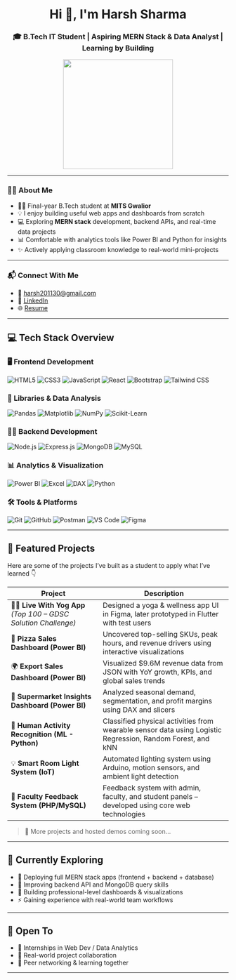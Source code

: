 <h1 align="center">Hi 👋, I'm Harsh Sharma</h1>
<h3 align="center">🎓 B.Tech IT Student | Aspiring MERN Stack & Data Analyst | Learning by Building</h3>

<p align="center">
  <img src="https://media.giphy.com/media/qgQUggAC3Pfv687qPC/giphy.gif" width="250" />
</p>

---

### 🙋‍♂️ About Me

- 👨‍🎓 Final-year B.Tech student at **MITS Gwalior**
- 💡 I enjoy building useful web apps and dashboards from scratch
- 💻 Exploring **MERN stack** development, backend APIs, and real-time data projects
- 📊 Comfortable with analytics tools like Power BI and Python for insights
- ✨ Actively applying classroom knowledge to real-world mini-projects

---

### 📬 Connect With Me

- 📧 harsh201130@gmail.com  
- 💼 [LinkedIn](https://www.linkedin.com/in/harsh-sharma-354379294/)  
- 🌐 [Resume](https://drive.google.com/file/d/1WLedVW24tLkYQwl3kFrjwM9WqLiNp5ep/view?usp=sharing) 

---

## 💻 Tech Stack Overview

### 🖥️ Frontend Development
![HTML5](https://img.shields.io/badge/HTML5-E34F26?style=for-the-badge&logo=html5&logoColor=white)
![CSS3](https://img.shields.io/badge/CSS3-1572B6?style=for-the-badge&logo=css3&logoColor=white)
![JavaScript](https://img.shields.io/badge/JavaScript-F7DF1E?style=for-the-badge&logo=javascript&logoColor=black)
![React](https://img.shields.io/badge/React-20232A?style=for-the-badge&logo=react&logoColor=61DAFB)
![Bootstrap](https://img.shields.io/badge/Bootstrap-563d7c?style=for-the-badge&logo=bootstrap&logoColor=white)
![Tailwind CSS](https://img.shields.io/badge/Tailwind_CSS-38B2AC?style=for-the-badge&logo=tailwind-css&logoColor=white)

### 🧠 Libraries & Data Analysis
![Pandas](https://img.shields.io/badge/Pandas-150458?style=for-the-badge&logo=pandas&logoColor=white)
![Matplotlib](https://img.shields.io/badge/Matplotlib-11557C?style=for-the-badge&logo=plotly&logoColor=white)
![NumPy](https://img.shields.io/badge/Numpy-013243?style=for-the-badge&logo=numpy&logoColor=white)
![Scikit-Learn](https://img.shields.io/badge/Scikit_Learn-F7931E?style=for-the-badge&logo=scikit-learn&logoColor=white)

### 🧑‍💻 Backend Development
![Node.js](https://img.shields.io/badge/Node.js-339933?style=for-the-badge&logo=node.js&logoColor=white)
![Express.js](https://img.shields.io/badge/Express.js-000000?style=for-the-badge&logo=express&logoColor=white)
![MongoDB](https://img.shields.io/badge/MongoDB-4EA94B?style=for-the-badge&logo=mongodb&logoColor=white)
![MySQL](https://img.shields.io/badge/MySQL-00758F?style=for-the-badge&logo=mysql&logoColor=white)

### 📊 Analytics & Visualization
![Power BI](https://img.shields.io/badge/Power_BI-F2C811?style=for-the-badge&logo=powerbi&logoColor=black)
![Excel](https://img.shields.io/badge/Microsoft_Excel-217346?style=for-the-badge&logo=microsoft-excel&logoColor=white)
![DAX](https://img.shields.io/badge/DAX-0078D4?style=for-the-badge&logo=powerbi&logoColor=white)
![Python](https://img.shields.io/badge/Python-3776AB?style=for-the-badge&logo=python&logoColor=white)

### 🛠️ Tools & Platforms
![Git](https://img.shields.io/badge/Git-F05032?style=for-the-badge&logo=git&logoColor=white)
![GitHub](https://img.shields.io/badge/GitHub-181717?style=for-the-badge&logo=github&logoColor=white)
![Postman](https://img.shields.io/badge/Postman-FF6C37?style=for-the-badge&logo=postman&logoColor=white)
![VS Code](https://img.shields.io/badge/VS_Code-007ACC?style=for-the-badge&logo=visualstudiocode&logoColor=white)
![Figma](https://img.shields.io/badge/Figma-F24E1E?style=for-the-badge&logo=figma&logoColor=white)

---

## 📁 Featured Projects

Here are some of the projects I’ve built as a student to apply what I’ve learned 👇

| Project | Description |
|--------|-------------|
| 🧘‍♂️ **Live With Yog App** *(Top 100 – GDSC Solution Challenge)* | Designed a yoga & wellness app UI in Figma, later prototyped in Flutter with test users |
| 🍕 **Pizza Sales Dashboard (Power BI)** | Uncovered top-selling SKUs, peak hours, and revenue drivers using interactive visualizations |
| 🌍 **Export Sales Dashboard (Power BI)** | Visualized $9.6M revenue data from JSON with YoY growth, KPIs, and global sales trends |
| 🛒 **Supermarket Insights Dashboard (Power BI)** | Analyzed seasonal demand, segmentation, and profit margins using DAX and slicers |
| 🤖 **Human Activity Recognition (ML - Python)** | Classified physical activities from wearable sensor data using Logistic Regression, Random Forest, and kNN |
| 💡 **Smart Room Light System (IoT)** | Automated lighting system using Arduino, motion sensors, and ambient light detection |
| 📝 **Faculty Feedback System (PHP/MySQL)** | Feedback system with admin, faculty, and student panels – developed using core web technologies |

> 🔗 More projects and hosted demos coming soon…


---

## 🌱 Currently Exploring

- 🔭 Deploying full MERN stack apps (frontend + backend + database)
- 🧠 Improving backend API and MongoDB query skills
- 🎯 Building professional-level dashboards & visualizations
- ⚡ Gaining experience with real-world team workflows

---

## 🤝 Open To

- 🌱 Internships in Web Dev / Data Analytics  
- 🧠 Real-world project collaboration  
- 💬 Peer networking & learning together  

---


